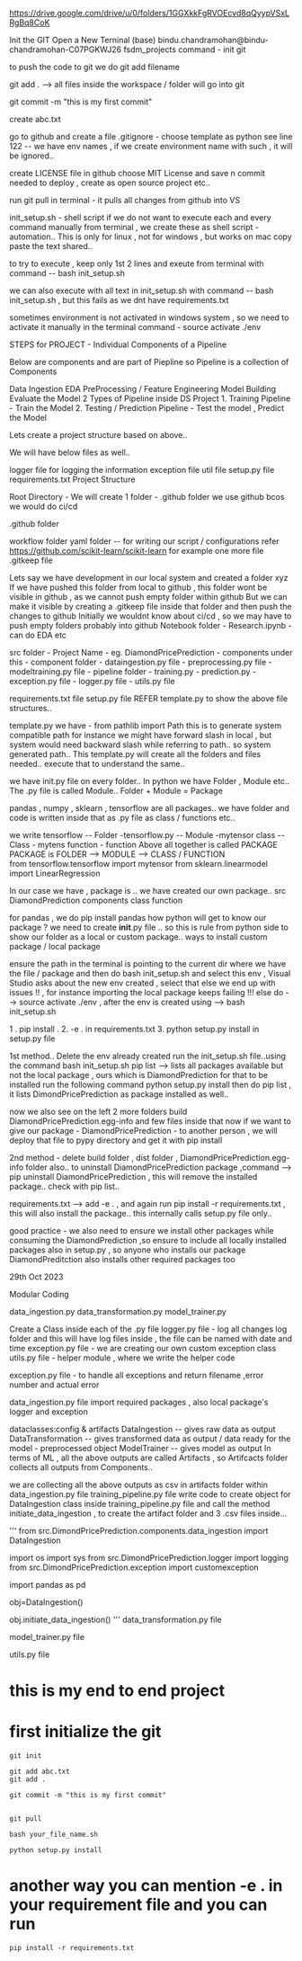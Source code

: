 
https://drive.google.com/drive/u/0/folders/1GGXkkFgRVOEcvd8qQyypVSxLRgBq8CoK

Init the GIT Open a New Terninal (base) bindu.chandramohan@bindu-chandramohan-C07PGKWJ26 fsdm_projects command - init git

to push the code to git we do git add filename

git add . --> all files inside the workspace / folder will go into git

git commit -m "this is my first commit"

create abc.txt

go to github and create a file .gitignore - choose template as python see line 122 -- we have env names , if we create environment name with such , it will be ignored..

create LICENSE file in github choose MIT License and save n commit needed to deploy , create as open source project etc..

run git pull in terminal - it pulls all changes from github into VS

init_setup.sh - shell script if we do not want to execute each and every command manually from terminal , we create these as shell script - automation.. This is only for linux , not for windows , but works on mac copy paste the text shared..

to try to execute , keep only 1st 2 lines and exeute from terminal with command -- bash init_setup.sh

we can also execute with all text in init_setup.sh
with command -- bash init_setup.sh , but this fails as we dnt have requirements.txt

sometimes environment is not activated in windows system , so we need
to activate it manually in the terminal command - source activate ./env

STEPS for PROJECT - Individual Components of a Pipeline

Below are components and are part of Piepline so Pipeline is a collection of Components

Data Ingestion
EDA
PreProcessing / Feature Engineering
Model Building
Evaluate the Model
2 Types of Pipeline inside DS Project 1. Training Pipeline - Train the Model 2. Testing / Prediction Pipeline - Test the model , Predict the Model

Lets create a project structure based on above..

We will have below files as well..

logger file for logging the information
exception file
util file
setup.py file
requirements.txt
Project Structure

Root Directory - We will create 1 folder - .github folder we use github bcos we would do ci/cd

.github folder

workflow folder
yaml folder -- for writing our script / configurations refer https://github.com/scikit-learn/scikit-learn for example
one more file .gitkeep file

Lets say we have development in our local system and created a folder xyz If we have pushed this folder from local to github , this folder wont be visible in github , as we cannot push empty folder within github But we can make it visible by creating a .gitkeep file inside that folder and then push the changes to github Initially we wouldnt know about ci/cd , so we may have to push empty folders probably into github
Notebook folder - Research.ipynb - can do EDA etc

src folder - Project Name - eg. DiamondPricePrediction - components under this - component folder - dataingestion.py file - preprocessing.py file - modeltraining.py file - pipeline folder - training.py - prediction.py - exception.py file - logger.py file - utils.py file

requirements.txt file setup.py file REFER template.py to show the above file structures..

template.py we have - from pathlib import Path this is to generate system compatible path for instance we might have forward slash in local , but system would need backward slash while referring to path.. so system generated path.. This template.py will create all the folders and files needed.. execute that to understand the same..

we have init.py file on every folder.. In python we have Folder , Module etc.. The .py file is called Module.. Folder + Module = Package

pandas , numpy , sklearn , tensorflow are all packages..
we have folder and code is written inside that as .py file as class / functions etc..

we write 
    tensorflow -- Folder
        -tensorflow.py -- Module
            -mytensor class -- Class 
            - mytens function - function
    Above all together is called PACKAGE
    PACKAGE is FOLDER --> MODULE --> CLASS / FUNCTION    
from tensorflow.tensorflow import mytensor
from sklearn.linearmodel import LinearRegression

In our case we have  , package is .. we have created our own package..
src
    DiamondPrediction
        components
            class
            function


for pandas , we do pip install pandas
how python will get to know our package ?
    we need to create __init__.py file .. so this is rule from python side to show our folder as a local or custom package..
ways to install custom package / local package

ensure the path in the terminal is pointing to the current dir where we have the file / package and then do bash init_setup.sh and select this env , Visual Studio asks about the new env created , select that else we end up with issues !! , for instance importing the local package keeps failing !!! else do --> source activate ./env , after the env is created using --> bash init_setup.sh

1 . pip install . 2. -e . in requirements.txt 3. python setup.py install in setup.py file

1st method.. Delete the env already created run the init_setup.sh file..using the command bash init_setup.sh pip list --> lists all packages available but not the local package , ours which is DiamondPrediction for that to be installed run the following command python setup.py install then do pip list , it lists DimondPricePrediction as package installed as well..

now we also see on the left 2 more folders build DiamondPricePrediction.egg-info and few files inside that now if we want to give our package - DiamondPricePrediction - to another person , we will deploy that file to pypy directory and get it with pip install

2nd method - delete build folder , dist folder , DiamondPricePrediction.egg-info folder also.. to uninstall DiamondPricePrediction package ,command --> pip uninstall DiamondPricePrediction , this will remove the installed package.. check with pip list..

requirements.txt --> add -e . , and again run pip install -r requirements.txt , this will also install the package.. this internally calls setup.py file only..

good practice - we also need to ensure we install other packages while consuming the DiamondPrediction ,so ensure to include all locally installed packages also in setup.py , so anyone who installs our package DiamondPreditction also installs other required packages too

29th Oct 2023

Modular Coding

data_ingestion.py data_transformation.py model_trainer.py

Create a Class inside each of the .py file
logger.py file - log all changes log folder and this will have log files inside , the file can be named with date and time exception.py file - we are creating our own custom exception class utils.py file - helper module , where we write the helper code

exception.py file - to handle all exceptions and return filename ,error number and actual error

data_ingestion.py file import required packages , also local package's logger and exception

dataclasses:config & artifacts
    DataIngestion -- gives raw data as output
    DataTransformation -- gives transformed data as output / data ready for the model - preprocessed object
    ModelTrainer -- gives model as output
    In terms of ML , all the above outputs are called Artifacts , so Artifcacts folder collects all outputs from Components..

we are collecting all the above outputs as csv in artifacts folder within data_ingestion.py file
training_pipeline.py file write code to create object for DataIngestion class inside training_pipeline.py file and call the method initiate_data_ingestion , to create the artifact folder and 3 .csv files inside...

'''
from src.DimondPricePrediction.components.data_ingestion import DataIngestion

import os
import sys
from src.DimondPricePrediction.logger import logging 
from src.DimondPricePrediction.exception import customexception

import pandas as pd


obj=DataIngestion()

obj.initiate_data_ingestion()
'''
data_transformation.py file

model_trainer.py file

utils.py file

# this is my end to end project

# first initialize the git

```
git init
```

```
git add abc.txt
git add .
```
```
git commit -m "this is my first commit"
```

```

git pull

```

```
bash your_file_name.sh
```

```
python setup.py install
```

# another way you can mention -e . in your requirement file and you can run

```
pip install -r requirements.txt
```
